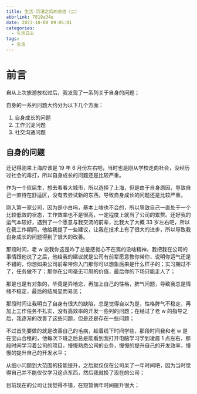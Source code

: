 ```yaml
---
title: 生活-沉浸之后的总结（二）
abbrlink: 7819a34e
date: 2023-10-08 09:05:01
categories:
  - 生活日志
tags:
  - 生活
---
```


# 前言

自从上次旅游放松过后，我发现了一系列关于自身的问题；

自身的一系列问题大约分为以下几个方面：

1. 自身成长的问题
2. 工作沉淀问题
3. 社交沟通问题

## 自身的问题

还记得刚来上海应该是 19 年 6 月份左右吧，当时也是刚从学校走向社会，没经历过社会的毒打，所以自身成长的问题还是比较严重。

作为一个应届生，想去看看大城市，所以选择了上海，但是由于自身原因，导致自己一直待在舒适区，没有去尝试新的东西，导致自身成长的问题还是比较严重。

刚入第一家公司，因为是小白吗，基本上啥也不会的，所以导致自己一直处于一个比较低效的状态，工作效率也不是很高，一定程度上就当了公司的累赘。还好我的运气本较好，遇到了一个愿意与我交流的前辈，比我大了大概 33 岁左右吧，所以在我工作期间，他给我提了一些建议，让我在技术上有了很大的进步，所以导致我自身成长的问题得到了很大的改善。

那段时间，老 w 说我你这是咋了总是感觉心不在焉的没啥精神，我把我在公司的事情跟他说了之后，他给我的建议就是公司有前辈愿意教你带你，说明你运气还是不错的，你想如果公司前辈带你入门那你可以想象后果是什么样子的；实习期过不了，任务做不了；那你在公司毫无可用的价值，最后你的下场只能走人了；

那是也是有对象的，毕竟是异地恋，再加上自己的性格，脾气问题，导致我总是情绪不稳定，最后的结局显而易见；

那段时间让我明白了自身有很大的缺陷，总是觉得自以为是，性格脾气不稳定，再加上工作任务不扎实，没有高效率的开发一些列的问题；在经过了老 w 的指导之后，我逐渐的改善了这些问题，但是还是存在一些问题；

不过首先要做的就是改善自己的毛病，趁着线下时间学些，那段时间我和老 w 是在宝山合租的，他每次下班之后总是能看到我打开电脑学习学到凌晨 1 点左右，那段时间学习着公司的项目，慢慢熟悉公司的业务，慢慢的提升自己的开发效率，慢慢的提升自己的开发水平；

从细小问题到大范围的技能提升，之后就仅仅在公司呆了一年时间吧，因为当时觉得自己并不能仅仅学习这点东西，然后我就换了现在的公司；

目前现在的公司让我觉得不错，在短暂俩年时间提升很大；
